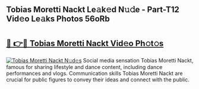 ## Tobias Moretti Nackt Le𝚊k𝚎d N𝚞𝚍e - Part-T12 Vid𝚎o Le𝚊ks Photos 56oRb

# <h2><a href="http://fb5gc7.evod.top/?m=Tobias+Moretti+Nackt">🔗 👉🔴 Tobias Moretti Nackt Vid𝚎o Ph𝚘t𝚘s</a></h2>

[![Tobias Moretti Nackt N𝚞d𝚎s](https://i.imgur.com/8V9OHl7.gif)](http://fb5gc7.evod.top/?m=Tobias+Moretti+Nackt)
Social media sensation Tobias Moretti Nackt, famous for sharing lifestyle and dance content, including dance performances and vlogs. Communication skills Tobias Moretti Nackt are crucial for public figures to convey their ideas and connect with the public. 
